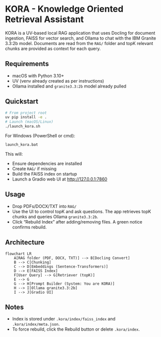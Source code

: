 # KORA - Knowledge Oriented Retrieval Assistant

KORA is a UV-based local RAG application that uses Docling for document ingestion, FAISS for vector search, and Ollama to chat with the IBM Granite 3.3:2b model. Documents are read from the `RAG/` folder and topK relevant chunks are provided as context for each query.

## Requirements
- macOS with Python 3.10+
- UV (venv already created as per instructions)
- Ollama installed and `granite3.3:2b` model already pulled

## Quickstart
```bash
# From project root
uv pip install -e .
# Launch (macOS/Linux)
./launch_kora.sh
```

For Windows (PowerShell or cmd):
```bat
launch_kora.bat
```

This will:
- Ensure dependencies are installed
- Create `RAG/` if missing
- Build the FAISS index on startup
- Launch a Gradio web UI at http://127.0.0.1:7860

## Usage
- Drop PDFs/DOCX/TXT into `RAG/`
- Use the UI to control topK and ask questions. The app retrieves topK chunks and queries Ollama `granite3.3:2b`.
- Click “Rebuild Index” after adding/removing files. A green notice confirms rebuild.

## Architecture
```mermaid
flowchart LR
    A[RAG folder (PDF, DOCX, TXT)] --> B[Docling Convert]
    B --> C[Chunking]
    C --> D[Embeddings (Sentence-Transformers)]
    D --> E[FAISS Index]
    F[User Query] --> G[Retriever (topK)]
    E --> G
    G --> H[Prompt Builder (System: You are KORA)]
    H --> I[Ollama granite3.3:2b]
    I --> J[Gradio UI]
```

## Notes
- Index is stored under `.kora/index/faiss_index` and `.kora/index/meta.json`.
- To force rebuild, click the Rebuild button or delete `.kora/index`.
